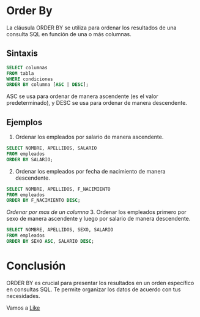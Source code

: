 # Order By

La cláusula ORDER BY se utiliza para ordenar los resultados de una consulta SQL en función de una o más columnas.

## Sintaxis

```sql
SELECT columnas
FROM tabla
WHERE condiciones
ORDER BY columna [ASC | DESC];
```

ASC se usa para ordenar de manera ascendente (es el valor predeterminado), y DESC se usa para ordenar de manera descendente.

## Ejemplos

1. Ordenar los empleados por salario de manera ascendente.

```sql
SELECT NOMBRE, APELLIDOS, SALARIO
FROM empleados
ORDER BY SALARIO;
```

2. Ordenar los empleados por fecha de nacimiento de manera descendente.

```sql
SELECT NOMBRE, APELLIDOS, F_NACIMIENTO
FROM empleados
ORDER BY F_NACIMIENTO DESC;
```

_Ordenar por mas de un columna_ 3. Ordenar los empleados primero por sexo de manera ascendente y luego por salario de manera descendente.

```sql
SELECT NOMBRE, APELLIDOS, SEXO, SALARIO
FROM empleados
ORDER BY SEXO ASC, SALARIO DESC;
```

# Conclusión

ORDER BY es crucial para presentar los resultados en un orden específico en consultas SQL. Te permite organizar los datos de acuerdo con tus necesidades.

Vamos a [Like](./7-LikeNull.md)
